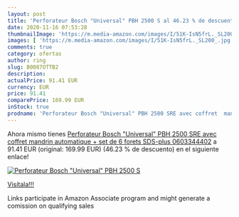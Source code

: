 ```yaml
---
layout: post
title: 'Perforateur Bosch "Universal" PBH 2500 S al 46.23 % de descuento'
date: 2020-11-16 07:53:28
thumbnailImage: 'https://m.media-amazon.com/images/I/51K-IsN5frL._SL200_.jpg'
images: [ 'https://m.media-amazon.com/images/I/51K-IsN5frL._SL200_.jpg' ]
comments: true
category: ofertas
author: ring
slug: B0087OTTB2
description:
actualPrice: 91.41 EUR
currency: EUR
price: 91.41
comparePrice: 169.99 EUR
inStock: true
prodname: 'Perforateur Bosch "Universal" PBH 2500 SRE avec coffret  mandrin automatique + set de 6 forets SDS-plus  0603344402'
---
```


Ahora mismo tienes [Perforateur Bosch "Universal" PBH 2500 SRE avec coffret  mandrin automatique + set de 6 forets SDS-plus  0603344402](https://www.amazon.fr/dp/B0087OTTB2/?tag=tolees0d-21) a 91.41 EUR (original: 169.99 EUR) (46.23 %  de descuento) en el siguiente enlace!

[![Perforateur Bosch "Universal" PBH 2500 S](https://m.media-amazon.com/images/I/51K-IsN5frL._SL200_.jpg)](https://www.amazon.fr/dp/B0087OTTB2/?tag=tolees0d-21)

[Visítala!!!](https://www.amazon.fr/dp/B0087OTTB2/?tag=tolees0d-21)

Links participate in Amazon Associate program and might generate a comission on qualifying sales
